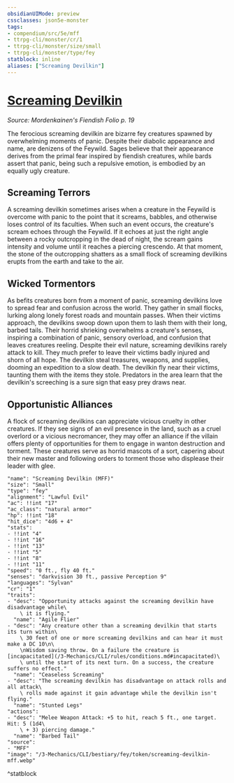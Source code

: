 ```yaml
---
obsidianUIMode: preview
cssclasses: json5e-monster
tags:
- compendium/src/5e/mff
- ttrpg-cli/monster/cr/1
- ttrpg-cli/monster/size/small
- ttrpg-cli/monster/type/fey
statblock: inline
aliases: ["Screaming Devilkin"]
---
```

# [Screaming Devilkin](3-Mechanics\CLI\bestiary\fey/screaming-devilkin-mff.md)
*Source: Mordenkainen's Fiendish Folio p. 19*  

The ferocious screaming devilkin are bizarre fey creatures spawned by overwhelming moments of panic. Despite their diabolic appearance and name, are denizens of the Feywild. Sages believe that their appearance derives from the primal fear inspired by fiendish creatures, while bards assert that panic, being such a repulsive emotion, is embodied by an equally ugly creature.

## Screaming Terrors

A screaming devilkin sometimes arises when a creature in the Feywild is overcome with panic to the point that it screams, babbles, and otherwise loses control of its faculties. When such an event occurs, the creature's scream echoes through the Feywild. If it echoes at just the right angle between a rocky outcropping in the dead of night, the scream gains intensity and volume until it reaches a piercing crescendo. At that moment, the stone of the outcropping shatters as a small flock of screaming devilkins erupts from the earth and take to the air.

## Wicked Tormentors

As befits creatures born from a moment of panic, screaming devilkins love to spread fear and confusion across the world. They gather in small flocks, lurking along lonely forest roads and mountain passes. When their victims approach, the devilkins swoop down upon them to lash them with their long, barbed tails. Their horrid shrieking overwhelms a creature's senses, inspiring a combination of panic, sensory overload, and confusion that leaves creatures reeling. Despite their evil nature, screaming devilkins rarely attack to kill. They much prefer to leave their victims badly injured and shorn of all hope. The devilkin steal treasures, weapons, and supplies, dooming an expedition to a slow death. The devilkin fly near their victims, taunting them with the items they stole. Predators in the area learn that the devilkin's screeching is a sure sign that easy prey draws near.

## Opportunistic Alliances

A flock of screaming devilkins can appreciate vicious cruelty in other creatures. If they see signs of an evil presence in the land, such as a cruel overlord or a vicious necromancer, they may offer an alliance if the villain offers plenty of opportunities for them to engage in wanton destruction and torment. These creatures serve as horrid mascots of a sort, capering about their new master and following orders to torment those who displease their leader with glee.

```statblock
"name": "Screaming Devilkin (MFF)"
"size": "Small"
"type": "fey"
"alignment": "Lawful Evil"
"ac": !!int "17"
"ac_class": "natural armor"
"hp": !!int "18"
"hit_dice": "4d6 + 4"
"stats":
- !!int "4"
- !!int "16"
- !!int "13"
- !!int "5"
- !!int "8"
- !!int "11"
"speed": "0 ft., fly 40 ft."
"senses": "darkvision 30 ft., passive Perception 9"
"languages": "Sylvan"
"cr": "1"
"traits":
- "desc": "Opportunity attacks against the screaming devilkin have disadvantage while\
    \ it is flying."
  "name": "Agile Flier"
- "desc": "Any creature other than a screaming devilkin that starts its turn within\
    \ 30 feet of one or more screaming devilkins and can hear it must make a DC 10\n\
    \nWisdom saving throw. On a failure the creature is [incapacitated](/3-Mechanics/CLI/rules/conditions.md#incapacitated)\
    \ until the start of its next turn. On a success, the creature suffers no effect."
  "name": "Ceaseless Screaming"
- "desc": "The screaming devilkin has disadvantage on attack rolls and all attack\
    \ rolls made against it gain advantage while the devilkin isn't flying."
  "name": "Stunted Legs"
"actions":
- "desc": "Melee Weapon Attack: +5 to hit, reach 5 ft., one target. Hit: 5 (1d4\
    \ + 3) piercing damage."
  "name": "Barbed Tail"
"source":
- "MFF"
"image": "/3-Mechanics/CLI/bestiary/fey/token/screaming-devilkin-mff.webp"
```
^statblock